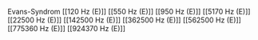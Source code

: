 Evans-Syndrom
[[120 Hz (E)]]
[[550 Hz (E)]]
[[950 Hz (E)]]
[[5170 Hz (E)]]
[[22500 Hz (E)]]
[[142500 Hz (E)]]
[[362500 Hz (E)]]
[[562500 Hz (E)]]
[[775360 Hz (E)]]
[[924370 Hz (E)]]